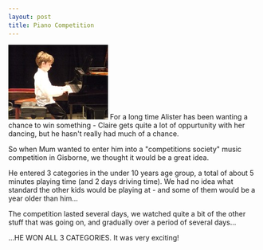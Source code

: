 ```yaml
---
layout: post
title: Piano Competition
---
```

<img src="/images/content/20111009-DSC02463.jpg" alt="alister"/>
For a long time Alister has been wanting a chance to win something
- Claire gets quite a lot of oppurtunity with her dancing, but he
hasn't really had much of a chance.

So when Mum wanted to enter him into a "competitions society" music
competition in Gisborne, we thought it would be a great idea.

He entered 3 categories in the under 10 years age group, a total of
about 5 minutes playing time (and 2 days driving time).  We had no
idea what standard the other kids would be playing at - and some of
them would be a year older than him...

The competition lasted several days, we watched quite a bit of the 
other stuff that was going on, and gradually over a period of several
days... 

...HE WON ALL 3 CATEGORIES.  It was very exciting!
